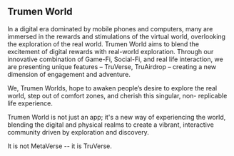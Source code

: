 ## Trumen World

In a digital era dominated by mobile phones and computers, many are immersed in the rewards and stimulations of the virtual world, overlooking the exploration of the real world. Trumen World aims to blend the excitement of digital rewards with real-world exploration. Through our innovative combination of Game-Fi, Social-Fi, and real life interaction, we are presenting unique features – TruVerse, TruAirdrop – creating a new dimension of engagement and adventure.

We, Trumen Worlds, hope to awaken people’s desire to explore the real world, step out of comfort zones, and cherish this singular, non- replicable life experience. 

Trumen World is not just an app; it's a new way of experiencing the world, blending the digital and physical realms to create a vibrant, interactive community driven by exploration and discovery.

It is not MetaVerse -- it is TruVerse. 